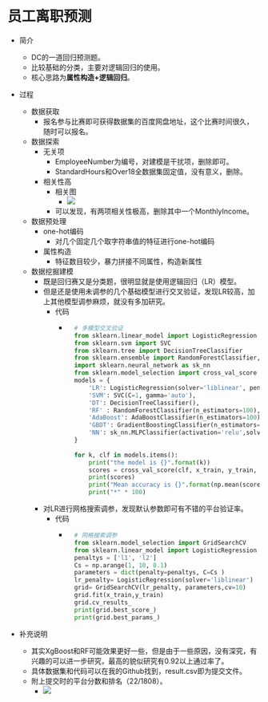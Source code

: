 # 员工离职预测
- 简介
	- DC的一道回归预测题。
	- 比较基础的分类，主要对逻辑回归的使用。
	- 核心思路为**属性构造+逻辑回归**。
- 过程
	- 数据获取
		- 报名参与比赛即可获得数据集的百度网盘地址，这个比赛时间很久，随时可以报名。
	- 数据探索
		- 无关项
			- EmployeeNumber为编号，对建模是干扰项，删除即可。
			- StandardHours和Over18全数据集固定值，没有意义，删除。
		- 相关性高
			- 相关图
				- ![](https://img-blog.csdnimg.cn/20190406125256512.png)
			- 可以发现，有两项相关性极高，删除其中一个MonthlyIncome。
	- 数据预处理
		- one-hot编码
			- 对几个固定几个取字符串值的特征进行one-hot编码
		- 属性构造
			- 特征数目较少，暴力拼接不同属性，构造新属性
	- 数据挖掘建模
		- 既是回归赛又是分类题，很明显就是使用逻辑回归（LR）模型。
		- 但是还是使用未调参的几个基础模型进行交叉验证，发现LR较高，加上其他模型调参麻烦，就没有多加研究。
			- 代码
				- ```python
					# 多模型交叉验证
					from sklearn.linear_model import LogisticRegression
					from sklearn.svm import SVC
					from sklearn.tree import DecisionTreeClassifier
					from sklearn.ensemble import RandomForestClassifier, AdaBoostClassifier, GradientBoostingClassifier
					import sklearn.neural_network as sk_nn
					from sklearn.model_selection import cross_val_score
					models = {
					    'LR': LogisticRegression(solver='liblinear', penalty='l2', C=1),
					    'SVM': SVC(C=1, gamma='auto'),
					    'DT': DecisionTreeClassifier(),
					    'RF' : RandomForestClassifier(n_estimators=100),
					    'AdaBoost': AdaBoostClassifier(n_estimators=100),
					    'GBDT': GradientBoostingClassifier(n_estimators=100),
					    'NN': sk_nn.MLPClassifier(activation='relu',solver='adam',alpha=0.0001,learning_rate='adaptive',learning_rate_init=0.001, max_iter=1000)  
					}
					
					for k, clf in models.items():
					    print("the model is {}".format(k))
					    scores = cross_val_score(clf, x_train, y_train, cv=10)
					    print(scores)
					    print("Mean accuracy is {}".format(np.mean(scores)))
					    print("*" * 100)
					```
		- 对LR进行网格搜索调参，发现默认参数即可有不错的平台验证率。
			- 代码
				- ```python
					# 网格搜索调参
					from sklearn.model_selection import GridSearchCV
					from sklearn.linear_model import LogisticRegression
					penaltys = ['l1', 'l2']
					Cs = np.arange(1, 10, 0.1)
					parameters = dict(penalty=penaltys, C=Cs )
					lr_penalty= LogisticRegression(solver='liblinear')
					grid= GridSearchCV(lr_penalty, parameters,cv=10)
					grid.fit(x_train,y_train)
					grid.cv_results_
					print(grid.best_score_)
					print(grid.best_params_) 
					```


- 补充说明
	- 其实XgBoost和RF可能效果更好一些，但是由于一些原因，没有深究，有兴趣的可以进一步研究，最高的貌似研究有0.92以上通过率了。
	- 具体数据集和代码可以在我的Github找到，result.csv即为提交文件。
	- 附上提交时的平台分数和排名（22/1808）。
		- ![](https://img-blog.csdnimg.cn/20190406125338529.png)